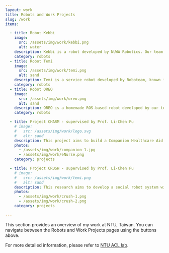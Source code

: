 ```yaml
---
layout: work
title: Robots and Work Projects
slug: /work
items:

  - title: Robot Kebbi
    image:
      src: /assets/img/work/kebbi.png
      alt: water
    description: Kebbi is a robot developed by NUWA Robotics. Our team uses Java to build its core functionalities, focusing on a companion app that includes features like depression detection, cognitive assessment, and healthcare support.
    category: robots
  - title: Robot Temi
    image:
      src: /assets/img/work/temi.png
      alt: sand
    description: Temi is a service robot developed by Roboteam, known for its advanced navigation capabilities. I work with Temi to integrate social features and mobility functions, utilizing its sensors to create practical applications. My role also includes deploying Temi effectively in environments such as elderly care centers and hospital nursing wards.
    category: robots
  - title: Robot OREO 
    image:
      src: /assets/img/work/oreo.png
      alt: sand
    description: OREO is a homemade ROS-based robot developed by our team. It is equipped with multiple sensors, including 2D and 3D LiDAR, RGB-D cameras, and 2D laser scanners, enabling it to perceive its surroundings through advanced visual observation. OREO is also designed with omnidirectional wheels for smoother and more agile movement. My role focused on implementing social interaction features, allowing OREO to engage in natural language conversations effectively.
    category: robots

  - title: Project CHARM - supervised by Prof. Li-Chen Fu
    # image:
    #   src: /assets/img/work/logo.svg
    #   alt: sand
    description: This project aims to build a Companion Healthcare Aid Robot Manager – CHARM to provide essential support functions for the elderly suffering from chronic diseases, cognitive impairments, emotional disorders, and the general population. Utilizing robots' perception capabilities and natural interfaces, we design an autonomous service framework that focuses on the daily-life communication of the elderly.
    photos:
      - /assets/img/work/companion-1.jpg
      - /assets/img/work/eNurse.png
    category: projects

  - title: Project CRUSH - supervised by Prof. Li-Chen Fu
    # image:
    #   src: /assets/img/work/temi.png
    #   alt: sand
    description: This research aims to develop a social robot system with autonomous cognitive and behavioral abilities, including spatial, social and memory cognition, enabling natural human-robot interactions. Outcomes include AI robots that understand environments and provide services, an empathetic social cognition module, and memory assistance features developed in collaboration with enterprises.  
    photos:
      - /assets/img/work/crush-1.png
      - /assets/img/work/crush-2.png
    category: projects

---
```


This section provides an overview of my work at NTU, Taiwan. You can navigate between the Robots and Work Projects pages using the buttons above.

For more detailed information, please refer to [NTU ACL lab](https://www.ntueeacl.com/).


<br />




